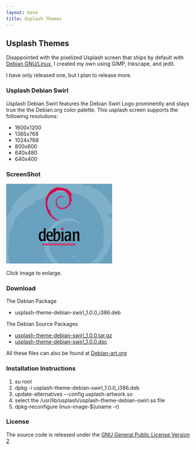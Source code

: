 ```yaml
---
layout: base
title: Usplash Themes
---
```

## Usplash Themes

Disappointed with the pixelized Usplash screen that ships by default with
[Debian GNU/Linux](http://www.debian.org/), I created my own using GIMP, Inkscape, and jedit.

I have only released one, but I plan to release more.

### Usplash Debian Swirl

Usplash Debian Swirl features the Debian Swirl Logo prominently and stays true the the Debian.org color palette. This usplash screen supports the following resolutions:

* 1600x1200
* 1365x768
* 1024x768
* 800x600
* 640x480
* 640x400

### ScreenShot
<a href="files/usplash-theme-debian-swirl-screenshot-1024x768.png"><img src="files/usplash-theme-debian-swirl-screenshot-thumb.png" width="288" height="216" alt="Usplash Debian Swirl Screen Shot"/></a>

Click image to enlarge.

### Download

The Debian Package

* usplash-theme-debian-swirl_1.0.0_i386.deb

The Debian Source Packages

* [usplash-theme-debian-swirl_1.0.0.tar.gz](files/usplash-theme-debian-swirl_1.0.0.tar.gz)
* [usplash-theme-debian-swirl_1.0.0.dsc](files/usplash-theme-debian-swirl_1.0.0.dsc)

All these files can also be found at [Debian-art.org](http://www.debian-art.org)


### Installation Instructions

1. su root
2. dpkg -i usplash-theme-debian-swirl_1.0.0_i386.deb
3. update-alternatives --config usplash-artwork.so
4. select the /usr/lib/usplash/usplash-theme-debian-swirl.so file
5. dpkg-reconfigure linux-image-$(uname -r)

### License

The source code is released under the [GNU General Public License Version 2](http://www.gnu.org/licenses/old-licenses/gpl-2.0.html)
